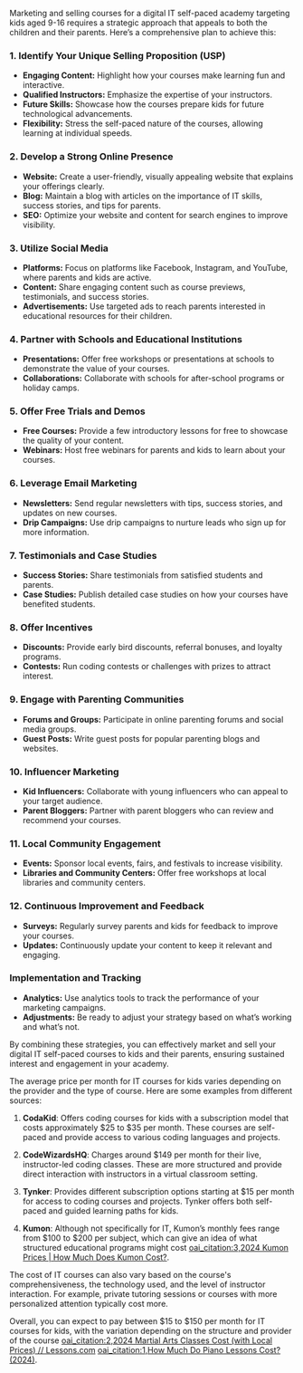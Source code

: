 Marketing and selling courses for a digital IT self-paced academy targeting kids aged 9-16 requires a strategic approach that appeals to both the children and their parents. Here’s a comprehensive plan to achieve this:

### **1. Identify Your Unique Selling Proposition (USP)**
- **Engaging Content:** Highlight how your courses make learning fun and interactive.
- **Qualified Instructors:** Emphasize the expertise of your instructors.
- **Future Skills:** Showcase how the courses prepare kids for future technological advancements.
- **Flexibility:** Stress the self-paced nature of the courses, allowing learning at individual speeds.

### **2. Develop a Strong Online Presence**
- **Website:** Create a user-friendly, visually appealing website that explains your offerings clearly.
- **Blog:** Maintain a blog with articles on the importance of IT skills, success stories, and tips for parents.
- **SEO:** Optimize your website and content for search engines to improve visibility.

### **3. Utilize Social Media**
- **Platforms:** Focus on platforms like Facebook, Instagram, and YouTube, where parents and kids are active.
- **Content:** Share engaging content such as course previews, testimonials, and success stories.
- **Advertisements:** Use targeted ads to reach parents interested in educational resources for their children.

### **4. Partner with Schools and Educational Institutions**
- **Presentations:** Offer free workshops or presentations at schools to demonstrate the value of your courses.
- **Collaborations:** Collaborate with schools for after-school programs or holiday camps.

### **5. Offer Free Trials and Demos**
- **Free Courses:** Provide a few introductory lessons for free to showcase the quality of your content.
- **Webinars:** Host free webinars for parents and kids to learn about your courses.

### **6. Leverage Email Marketing**
- **Newsletters:** Send regular newsletters with tips, success stories, and updates on new courses.
- **Drip Campaigns:** Use drip campaigns to nurture leads who sign up for more information.

### **7. Testimonials and Case Studies**
- **Success Stories:** Share testimonials from satisfied students and parents.
- **Case Studies:** Publish detailed case studies on how your courses have benefited students.

### **8. Offer Incentives**
- **Discounts:** Provide early bird discounts, referral bonuses, and loyalty programs.
- **Contests:** Run coding contests or challenges with prizes to attract interest.

### **9. Engage with Parenting Communities**
- **Forums and Groups:** Participate in online parenting forums and social media groups.
- **Guest Posts:** Write guest posts for popular parenting blogs and websites.

### **10. Influencer Marketing**
- **Kid Influencers:** Collaborate with young influencers who can appeal to your target audience.
- **Parent Bloggers:** Partner with parent bloggers who can review and recommend your courses.

### **11. Local Community Engagement**
- **Events:** Sponsor local events, fairs, and festivals to increase visibility.
- **Libraries and Community Centers:** Offer free workshops at local libraries and community centers.

### **12. Continuous Improvement and Feedback**
- **Surveys:** Regularly survey parents and kids for feedback to improve your courses.
- **Updates:** Continuously update your content to keep it relevant and engaging.

### **Implementation and Tracking**
- **Analytics:** Use analytics tools to track the performance of your marketing campaigns.
- **Adjustments:** Be ready to adjust your strategy based on what’s working and what’s not.

By combining these strategies, you can effectively market and sell your digital IT self-paced courses to kids and their parents, ensuring sustained interest and engagement in your academy.

The average price per month for IT courses for kids varies depending on the provider and the type of course. Here are some examples from different sources:

1. **CodaKid**: Offers coding courses for kids with a subscription model that costs approximately $25 to $35 per month. These courses are self-paced and provide access to various coding languages and projects.

2. **CodeWizardsHQ**: Charges around $149 per month for their live, instructor-led coding classes. These are more structured and provide direct interaction with instructors in a virtual classroom setting.

3. **Tynker**: Provides different subscription options starting at $15 per month for access to coding courses and projects. Tynker offers both self-paced and guided learning paths for kids.

4. **Kumon**: Although not specifically for IT, Kumon’s monthly fees range from $100 to $200 per subject, which can give an idea of what structured educational programs might cost [oai_citation:3,2024 Kumon Prices | How Much Does Kumon Cost?](https://tutors.com/costs/kumon-cost).

The cost of IT courses can also vary based on the course's comprehensiveness, the technology used, and the level of instructor interaction. For example, private tutoring sessions or courses with more personalized attention typically cost more.

Overall, you can expect to pay between $15 to $150 per month for IT courses for kids, with the variation depending on the structure and provider of the course [oai_citation:2,2024 Martial Arts Classes Cost (with Local Prices) // Lessons.com](https://lessons.com/costs/martial-arts-classes-cost) [oai_citation:1,How Much Do Piano Lessons Cost? (2024)](https://lessons.com/costs/piano-lessons-cost).
